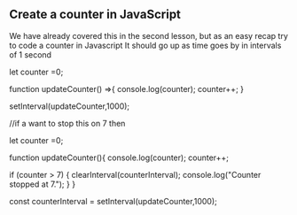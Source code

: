 ## Create a counter in JavaScript

We have already covered this in the second lesson, but as an easy recap try to code a counter in Javascript
It should go up as time goes by in intervals of 1 second


let counter =0;

function updateCounter() =>{
    console.log(counter);
    counter++;
}

setInterval(updateCounter,1000);

//if a want to stop this on 7 then

let counter =0;

function updateCounter(){
    console.log(counter);
    counter++;

  if (counter > 7) {
      clearInterval(counterInterval);
      console.log("Counter stopped at 7.");
  }
}

const counterInterval = setInterval(updateCounter,1000);